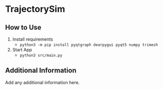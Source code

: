 
# TrajectorySim

## How to Use

1. Install requirements
    - ```python3 -m pip install pyqtgraph dearpygui pyqt5 numpy trimesh```
2. Start App
    - ```python3 src/main.py```

## Additional Information

Add any additional information here.